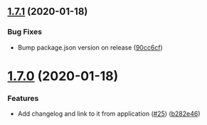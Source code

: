 ## [1.7.1](https://github.com/martolini/sdv/compare/v1.7.0...v1.7.1) (2020-01-18)


### Bug Fixes

* Bump package.json version on release ([90cc6cf](https://github.com/martolini/sdv/commit/90cc6cfaff02936dd69cc91cffecc0cc3b84e167))

# [1.7.0](https://github.com/martolini/sdv/compare/v1.6.0...v1.7.0) (2020-01-18)


### Features

* Add changelog and link to it from application ([#25](https://github.com/martolini/sdv/issues/25)) ([b282e46](https://github.com/martolini/sdv/commit/b282e46126c8b5e26faa7d086f55e6de912fde34))
